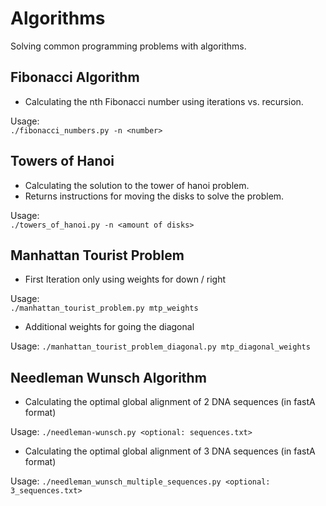 # Algorithms

Solving common programming problems with algorithms.

## Fibonacci Algorithm

* Calculating the nth Fibonacci number using iterations vs. recursion.

Usage:  
`./fibonacci_numbers.py -n <number>`

## Towers of Hanoi

* Calculating the solution to the tower of hanoi problem.
* Returns instructions for moving the disks to solve the problem.

Usage:  
`./towers_of_hanoi.py -n <amount of disks>`

## Manhattan Tourist Problem

* First Iteration only using weights for down / right 

Usage:  
`./manhattan_tourist_problem.py mtp_weights`

* Additional weights for going the diagonal 

Usage:
`./manhattan_tourist_problem_diagonal.py mtp_diagonal_weights`

## Needleman Wunsch Algorithm

* Calculating the optimal global alignment of 2 DNA sequences (in fastA format)

Usage:
`./needleman-wunsch.py <optional: sequences.txt>`

* Calculating the optimal global alignment of 3 DNA sequences (in fastA format)

Usage:
`./needleman_wunsch_multiple_sequences.py <optional: 3_sequences.txt>`